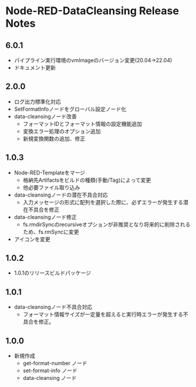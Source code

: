 # Node-RED-DataCleansing Release Notes

## 6.0.1

* パイプライン実行環境のvmImageのバージョン変更(20.04→22.04)
* ドキュメント更新

## 2.0.0

* ログ出力標準化対応
* SetFormatInfoノードをグローバル設定ノード化
* data-cleansingノード改善
  * フォーマットIDとフォーマット情報の設定機能追加
  * 変換エラー処理のオプション追加
  * 新規変換関数の追加、修正

## 1.0.3

* Node-RED-Templateをマージ
  * 格納先Artifactsをビルドの種類(手動/Tag)によって変更
  * 他必要ファイル取り込み
* data-cleansingノードの潜在不具合対応
  * 入力メッセージの形式に配列を選択した際に、必ずエラーが発生する潜在不具合を修正
* data-cleansingノード修正
  * fs.rmdirSyncのrecursiveオプションが非推奨となり将来的に削除されるため、fs.rmSyncに変更
* アイコンを変更

## 1.0.2

* 1.0.1のリリースビルドパッケージ

## 1.0.1

* data-cleansingノード不具合対応
  * フォーマット情報サイズが一定量を超えると実行時エラーが発生する不具合を修正。

## 1.0.0

* 新規作成
  * get-format-number ノード
  * set-format-info ノード
  * data-cleansing ノード
